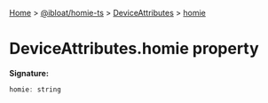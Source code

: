 [Home](./index) &gt; [@ibloat/homie-ts](./homie-ts.md) &gt; [DeviceAttributes](./homie-ts.deviceattributes.md) &gt; [homie](./homie-ts.deviceattributes.homie.md)

# DeviceAttributes.homie property


**Signature:**
```javascript
homie: string
```
